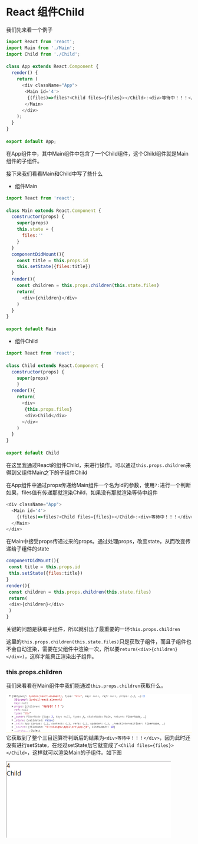 # React 组件Child

我们先来看一个例子

```js
import React from 'react';
import Main from './Main';
import Child from './Child';

class App extends React.Component {
  render() {
    return (
      <div className="App">
       <Main id='4'>
        {(files)=>files?<Child files={files}></Child>:<div>等待中！！！</div>}
       </Main>
      </div>
    );
  }
}

export default App;
```

在App组件中，其中Main组件中包含了一个Child组件，这个Child组件就是Main组件的子组件。

接下来我们看看Main和Child中写了些什么

* 组件Main

```js
import React from 'react';

class Main extends React.Component {
  constructor(props) {
    super(props)
    this.state = {
      files:''
    }
  }
  componentDidMount(){
    const title = this.props.id
    this.setState({files:title})
  }
  render(){
    const children = this.props.children(this.state.files)
    return(
      <div>{children}</div>
    )
  }
}

export default Main
```

* 组件Child

```js
import React from 'react';

class Child extends React.Component {
  constructor(props) {
    super(props)
    }
  render(){
    return(
      <div>
       {this.props.files}
       <div>Child</div>
      </div>
    )
  }
}

export default Child
```

在这里我通过React的组件Child，来进行操作。可以通过`this.props.children`来得到父组件Main之下的子组件Child

在App组件中通过props传递给Main组件一个名为id的参数，使用`?:`进行一个判断如果，files值有传递那就渲染Child，如果没有那就渲染等待中组件

```js
<div className="App">
  <Main id='4'>
    {(files)=>files?<Child files={files}></Child>:<div>等待中！！！</div>}
  </Main>
</div>
```

在Main中接受props传递过来的props。通过处理props，改变state，从而改变传递给子组件的state

```js
componentDidMount(){
 const title = this.props.id
 this.setState({files:title})
}
render(){
 const children = this.props.children(this.state.files)
 return(
 <div>{children}</div>
 )
}
```

关键的问题是获取子组件，所以就引出了最重要的一环`this.props.children`

这里的`this.props.children(this.state.files)`只是获取子组件，而且子组件也不会自动渲染，需要在父组件中渲染一次，所以要`return(<div>{children}</div>)`，这样才能真正渲染出子组件。

### this.props.children

我们来看看在Main组件中我们能通过`this.props.children`获取什么。

![](/assets/this_props_children.png)它获取到了整个三目运算符判断后的结果为`<div>等待中！！！</div>`，因为此时还没有进行setState，在经过setState后它就变成了`<Child files={files}></Child>`，这样就可以渲染Main的子组件。如下图

![](/assets/child_main.png)

